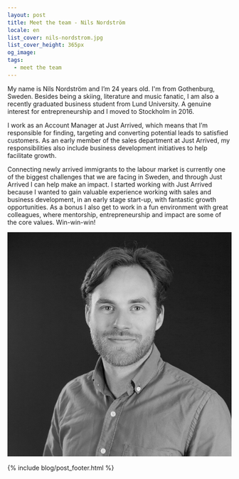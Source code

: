 ```yaml
---
layout: post
title: Meet the team - Nils Nordström
locale: en
list_cover: nils-nordstrom.jpg
list_cover_height: 365px
og_image:
tags:
  - meet the team
---
```


My name is Nils Nordström and I’m 24 years old. I'm from Gothenburg, Sweden. Besides being a skiing, literature and music fanatic, I am also a recently graduated business student from Lund University. A genuine interest for entrepreneurship and I moved to Stockholm in 2016.

I work as an Account Manager at Just Arrived, which means that I’m responsible for finding, targeting and converting potential leads to satisfied customers. As an early member of the sales department at Just Arrived, my responsibilities also include business development initiatives to help facilitate growth.

Connecting newly arrived immigrants to the labour market is currently one of the biggest challenges that we are facing in Sweden, and through Just Arrived I can help make an impact. I started working with Just Arrived because I wanted to gain valuable experience working with sales and business development, in an early stage start-up, with fantastic growth opportunities. As a bonus I also get to work in a fun environment with great colleagues, where mentorship, entrepreneurship and impact are some of the core values. Win-win-win!

![Nils Nordström](/assets/images/blog/nils-nordstrom.jpg)

{% include blog/post_footer.html %}
